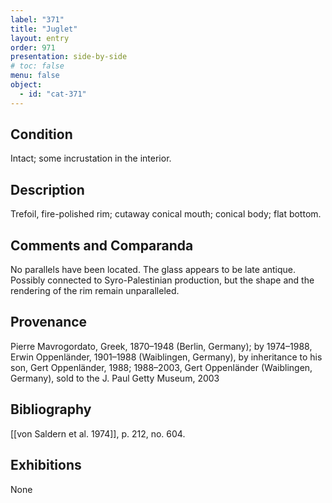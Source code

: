 ```yaml
---
label: "371"
title: "Juglet"
layout: entry
order: 971
presentation: side-by-side
# toc: false
menu: false
object:
  - id: "cat-371"
---
```


## Condition

Intact; some incrustation in the interior.

## Description

Trefoil, fire-polished rim; cutaway conical mouth; conical body; flat bottom.

## Comments and Comparanda

No parallels have been located. The glass appears to be late antique. Possibly connected to Syro-Palestinian production, but the shape and the rendering of the rim remain unparalleled.

## Provenance

Pierre Mavrogordato, Greek, 1870–1948 (Berlin, Germany); by 1974–1988, Erwin Oppenländer, 1901–1988 (Waiblingen, Germany), by inheritance to his son, Gert Oppenländer, 1988; 1988–2003, Gert Oppenländer (Waiblingen, Germany), sold to the J. Paul Getty Museum, 2003

## Bibliography

[[von Saldern et al. 1974]], p. 212, no. 604.

## Exhibitions

None